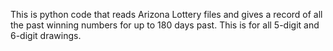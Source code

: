 This is python code that reads  Arizona Lottery files and gives a record of all the past winning numbers for up to 180 days past. This is for all 5-digit and 6-digit drawings.
